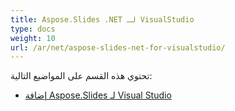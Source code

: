 ```yaml
---
title: Aspose.Slides .NET لـ VisualStudio
type: docs
weight: 10
url: /ar/net/aspose-slides-net-for-visualstudio/
---
```


تحتوي هذه القسم على المواضيع التالية:

- [إضافة Aspose.Slides لـ Visual Studio](/slides/ar/net/aspose-slides-visual-studio-plugin/)
